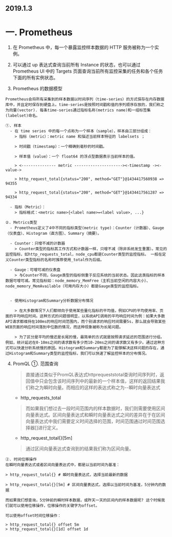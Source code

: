 2019.1.3
---

一. Prometheus
===
  1. 在 Prometheus 中，每一个暴露监控样本数据的 HTTP 服务被称为一个实例。
  
  2. 可以通过 up 表达式查询当前所有 Instance 的状态，也可以通过 Prometheus UI 中的 Targets 页面查询当前所有监控采集的任务和各个任务下面的所有实例状态。
  
  3. Prometheus 的数据模型
  
    Prometheus会将所有采集到的样本数据以时间序列（time-series）的方式保存在内存数据库中，并且定时保存到硬盘上。time-series是按照时间戳和值的序列顺序存放的，我们称之为向量(vector). 每条time-series通过指标名称(metrics name)和一组标签集(labelset)命名。
    
    ①. 样本
      - 在 time series 中的每一个点称为一个样本（sample），样本由三部分组成：
        > 指标（metric）：metric name 和描述当前样本特征的 labelsets ；
        
        > 时间戳（timestamp）：一个精确到毫秒的时间戳。
        
        > 样本值（value）：一个 float64 的浮点型数据表示当前样本的值。
        
        > <--------------- metric ---------------------><-timestamp -><-value->
        
        > http_request_total{status="200", method="GET"}@1434417560938 => 94355
        
        > http_request_total{status="200", method="GET"}@1434417561287 => 94334
        
      - 指标（Metric）：
        > 指标格式：<metric name>{<label name>=<label value>, ...}
    
    ②. Metrics类型
      - Prometheus定义了4中不同的指标类型(metric type)：Counter（计数器）、Gauge（仪表盘）、Histogram（直方图）、Summary（摘要）。
      
      - Counter：只增不减的计数器
        > Counter类型的指标其工作方式和计数器一样，只增不减（除非系统发生重置）。常见的监控指标，如http_requests_total，node_cpu都是Counter类型的监控指标。 一般在定义Counter类型指标的名称时推荐使用_total作为后缀。
        
      - Gauge：可增可减的仪表盘
        > 与Counter不同，Gauge类型的指标侧重于反应系统的当前状态。因此这类指标的样本数据可增可减。常见指标如：node_memory_MemFree（主机当前空闲的内容大小）、node_memory_MemAvailable（可用内存大小）都是Gauge类型的监控指标。
      
        
      - 使用Histogram和Summary分析数据分布情况
      
        > 在大多数情况下人们都倾向于使用某些量化指标的平均值，例如CPU的平均使用率、页面的平均响应时间。这种方式的问题很明显，以系统API调用的平均响应时间为例：如果大多数API请求都维持在100ms的响应时间范围内，而个别请求的响应时间需要5s，那么就会导致某些WEB页面的响应时间落到中位数的情况，而这种现象被称为长尾问题。

        > 为了区分是平均的慢还是长尾的慢，最简单的方式就是按照请求延迟的范围进行分组。例如，统计延迟在0-10ms之间的请求数有多少而10-20ms之间的请求数又有多少。通过这种方式可以快速分析系统慢的原因。Histogram和Summary都是为了能够解决这样问题的存在，通过Histogram和Summary类型的监控指标，我们可以快速了解监控样本的分布情况。
  
  4. PromQL
    ①. 范围查询
      > 直接通过类似于PromQL表达式httprequeststotal查询时间序列时，返回值中只会包含该时间序列中的最新的一个样本值，这样的返回结果我们称之为瞬时向量。而相应的这样的表达式称之为--瞬时向量表达式
        - http_requests_total
      
      > 而如果我们想过去一段时间范围内的样本数据时，我们则需要使用区间向量表达式。区间向量表达式和瞬时向量表达式之间的差异在于在区间向量表达式中我们需要定义时间选择的范围，时间范围通过时间范围选择器[]进行定义。
        - http_request_total{}[5m]
      
      > 通过区间向量表达式查询到的结果我们称为区间向量。
      
    ②. 时间位移操作
    在瞬时向量表达式或者区间向量表达式中，都是以当前时间为基准：

    > http_request_total{} # 瞬时向量表达式，选择当前最新的数据
    
    > http_request_total{}[5m] # 区间向量表达式，选择以当前时间为基准，5分钟内的数据
    
    而如果我们想查询，5分钟前的瞬时样本数据，或昨天一天的区间内的样本数据呢? 这个时候我们就可以使用位移操作，位移操作的关键字为offset。

    可以使用offset时间位移操作：

    > http_request_total{} offset 5m
    > http_request_total{}[1d] offset 1d
